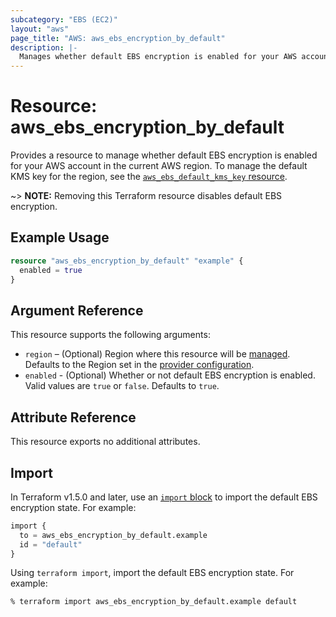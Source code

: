 ```yaml
---
subcategory: "EBS (EC2)"
layout: "aws"
page_title: "AWS: aws_ebs_encryption_by_default"
description: |-
  Manages whether default EBS encryption is enabled for your AWS account in the current AWS region.
---
```


# Resource: aws_ebs_encryption_by_default

Provides a resource to manage whether default EBS encryption is enabled for your AWS account in the current AWS region. To manage the default KMS key for the region, see the [`aws_ebs_default_kms_key` resource](/docs/providers/aws/r/ebs_default_kms_key.html).

~> **NOTE:** Removing this Terraform resource disables default EBS encryption.

## Example Usage

```terraform
resource "aws_ebs_encryption_by_default" "example" {
  enabled = true
}
```

## Argument Reference

This resource supports the following arguments:

* `region` – (Optional) Region where this resource will be [managed](https://docs.aws.amazon.com/general/latest/gr/rande.html#regional-endpoints). Defaults to the Region set in the [provider configuration](https://registry.terraform.io/providers/hashicorp/aws/latest/docs#aws-configuration-reference).
* `enabled` - (Optional) Whether or not default EBS encryption is enabled. Valid values are `true` or `false`. Defaults to `true`.

## Attribute Reference

This resource exports no additional attributes.

## Import

In Terraform v1.5.0 and later, use an [`import` block](https://developer.hashicorp.com/terraform/language/import) to import the default EBS encryption state. For example:

```terraform
import {
  to = aws_ebs_encryption_by_default.example
  id = "default"
}
```

Using `terraform import`, import the default EBS encryption state. For example:

```console
% terraform import aws_ebs_encryption_by_default.example default
```
